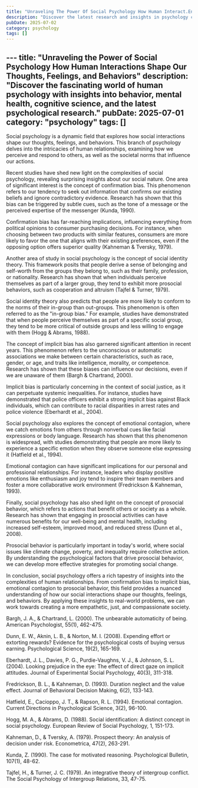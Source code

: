 ```yaml
---
title: "Unraveling The Power Of Social Psychology How Human Interact.En"
description: "Discover the latest research and insights in psychology category on MindVerse Daily."
pubDate: 2025-07-02
category: psychology
tags: []
---
```


﻿---
title: "Unraveling the Power of Social Psychology How Human Interactions Shape Our Thoughts, Feelings, and Behaviors"
description: "Discover the fascinating world of human psychology with insights into behavior, mental health, cognitive science, and the latest psychological research."
pubDate: 2025-07-01
category: "psychology"
tags: []
---

Social psychology is a dynamic field that explores how social interactions shape our thoughts, feelings, and behaviors. This branch of psychology delves into the intricacies of human relationships, examining how we perceive and respond to others, as well as the societal norms that influence our actions.

Recent studies have shed new light on the complexities of social psychology, revealing surprising insights about our social nature. One area of significant interest is the concept of confirmation bias. This phenomenon refers to our tendency to seek out information that confirms our existing beliefs and ignore contradictory evidence. Research has shown that this bias can be triggered by subtle cues, such as the tone of a message or the perceived expertise of the messenger (Kunda, 1990).

Confirmation bias has far-reaching implications, influencing everything from political opinions to consumer purchasing decisions. For instance, when choosing between two products with similar features, consumers are more likely to favor the one that aligns with their existing preferences, even if the opposing option offers superior quality (Kahneman & Tversky, 1979).

Another area of study in social psychology is the concept of social identity theory. This framework posits that people derive a sense of belonging and self-worth from the groups they belong to, such as their family, profession, or nationality. Research has shown that when individuals perceive themselves as part of a larger group, they tend to exhibit more prosocial behaviors, such as cooperation and altruism (Tajfel & Turner, 1979).

Social identity theory also predicts that people are more likely to conform to the norms of their in-group than out-groups. This phenomenon is often referred to as the "in-group bias." For example, studies have demonstrated that when people perceive themselves as part of a specific social group, they tend to be more critical of outside groups and less willing to engage with them (Hogg & Abrams, 1988).

The concept of implicit bias has also garnered significant attention in recent years. This phenomenon refers to the unconscious or automatic associations we make between certain characteristics, such as race, gender, or age, and traits like intelligence, morality, or competence. Research has shown that these biases can influence our decisions, even if we are unaware of them (Bargh & Chartrand, 2000).

Implicit bias is particularly concerning in the context of social justice, as it can perpetuate systemic inequalities. For instance, studies have demonstrated that police officers exhibit a strong implicit bias against Black individuals, which can contribute to racial disparities in arrest rates and police violence (Eberhardt et al., 2004).

Social psychology also explores the concept of emotional contagion, where we catch emotions from others through nonverbal cues like facial expressions or body language. Research has shown that this phenomenon is widespread, with studies demonstrating that people are more likely to experience a specific emotion when they observe someone else expressing it (Hatfield et al., 1994).

Emotional contagion can have significant implications for our personal and professional relationships. For instance, leaders who display positive emotions like enthusiasm and joy tend to inspire their team members and foster a more collaborative work environment (Fredrickson & Kahneman, 1993).

Finally, social psychology has also shed light on the concept of prosocial behavior, which refers to actions that benefit others or society as a whole. Research has shown that engaging in prosocial activities can have numerous benefits for our well-being and mental health, including increased self-esteem, improved mood, and reduced stress (Dunn et al., 2008).

Prosocial behavior is particularly important in today's world, where social issues like climate change, poverty, and inequality require collective action. By understanding the psychological factors that drive prosocial behavior, we can develop more effective strategies for promoting social change.

In conclusion, social psychology offers a rich tapestry of insights into the complexities of human relationships. From confirmation bias to implicit bias, emotional contagion to prosocial behavior, this field provides a nuanced understanding of how our social interactions shape our thoughts, feelings, and behaviors. By applying these insights to real-world problems, we can work towards creating a more empathetic, just, and compassionate society.

Bargh, J. A., & Chartrand, L. (2000). The unbearable automaticity of being. American Psychologist, 55(1), 462-475.

Dunn, E. W., Aknin, L. B., & Norton, M. I. (2008). Expending effort or extorting rewards? Evidence for the psychological costs of buying versus earning. Psychological Science, 19(2), 165-169.

Eberhardt, J. L., Davies, P. G., Purdie-Vaughns, V. J., & Johnson, S. L. (2004). Looking prejudice in the eye: The effect of direct gaze on implicit attitudes. Journal of Experimental Social Psychology, 40(3), 311-318.

Fredrickson, B. L., & Kahneman, D. (1993). Duration neglect and the value effect. Journal of Behavioral Decision Making, 6(2), 133-143.

Hatfield, E., Cacioppo, J. T., & Rapson, R. L. (1994). Emotional contagion. Current Directions in Psychological Science, 3(2), 96-100.

Hogg, M. A., & Abrams, D. (1988). Social identification: A distinct concept in social psychology. European Review of Social Psychology, 1, 151-173.

Kahneman, D., & Tversky, A. (1979). Prospect theory: An analysis of decision under risk. Econometrica, 47(2), 263-291.

Kunda, Z. (1990). The case for motivated reasoning. Psychological Bulletin, 107(1), 48-62.

Tajfel, H., & Turner, J. C. (1979). An integrative theory of intergroup conflict. The Social Psychology of Intergroup Relations, 33, 47-75.

